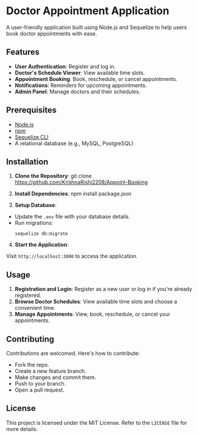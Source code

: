 # Doctor Appointment Application

A user-friendly application built using Node.js and Sequelize to help users book doctor appointments with ease.

## Features

- **User Authentication**: Register and log in.
- **Doctor's Schedule Viewer**: View available time slots.
- **Appointment Booking**: Book, reschedule, or cancel appointments.
- **Notifications**: Reminders for upcoming appointments.
- **Admin Panel**: Manage doctors and their schedules.

## Prerequisites

- [Node.js](https://nodejs.org/)
- [npm](https://www.npmjs.com/)
- [Sequelize CLI](https://github.com/sequelize/cli)
- A relational database (e.g., MySQL, PostgreSQL)

## Installation

1. **Clone the Repository**:
        git clone https://github.com/KrishnaRishi2208/Appoint-Booking

3. **Install Dependencies**:
        npm install package.json

5. **Setup Database**:
- Update the `.env` file with your database details.
- Run migrations:
  ```
  sequelize db:migrate
  ```

4. **Start the Application**:

Visit `http://localhost:3000` to access the application.

## Usage

1. **Registration and Login**: Register as a new user or log in if you're already registered.
2. **Browse Doctor Schedules**: View available time slots and choose a convenient time.
3. **Manage Appointments**: View, book, reschedule, or cancel your appointments.

## Contributing

Contributions are welcomed. Here's how to contribute:

- Fork the repo.
- Create a new feature branch.
- Make changes and commit them.
- Push to your branch.
- Open a pull request.

## License

This project is licensed under the MIT License. Refer to the `LICENSE` file for more details.

